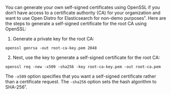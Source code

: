 You can generate your own self-signed certificates using OpenSSL if you don’t have access to a certificate authority (CA) for your organization and want to use Open Distro for Elasticsearch for non-demo purposes¹. Here are the steps to generate a self-signed certificate for the root CA using OpenSSL:
1. Generate a private key for the root CA:
```
openssl genrsa -out root-ca-key.pem 2048
```
2. Next, use the key to generate a self-signed certificate for the root CA:
```
openssl req -new -x509 -sha256 -key root-ca-key.pem -out root-ca.pem
```
The `-x509` option specifies that you want a self-signed certificate rather than a certificate request. The `-sha256` option sets the hash algorithm to SHA-256¹.

